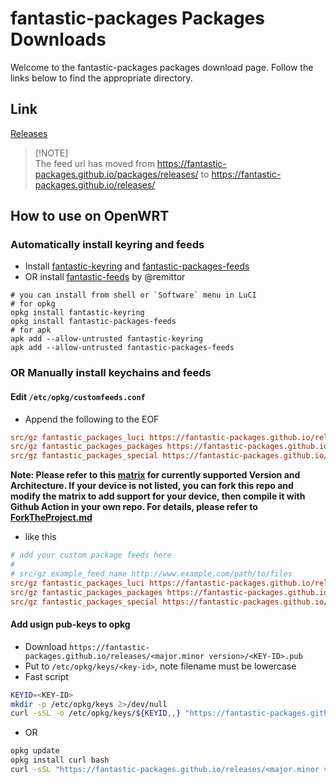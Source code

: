 # fantastic-packages Packages Downloads
Welcome to the fantastic-packages packages download page. Follow the links below to find the appropriate directory.

## Link
[Releases](https://fantastic-packages.github.io/releases/)

> [!NOTE]\
> The feed url has moved from https://fantastic-packages.github.io/packages/releases/ to https://fantastic-packages.github.io/releases/

## How to use on OpenWRT

### Automatically install keyring and feeds

- Install [fantastic-keyring](https://github.com/fantastic-packages/fantastic-keyring) and [fantastic-packages-feeds](https://github.com/fantastic-packages/fantastic-packages-feeds)
- OR install [fantastic-feeds](https://github.com/openwrt-xiaomi/fantastic-feeds) by @remittor

``` shell
# you can install from shell or `Software` menu in LuCI
# for opkg
opkg install fantastic-keyring
opkg install fantastic-packages-feeds
# for apk
apk add --allow-untrusted fantastic-keyring
apk add --allow-untrusted fantastic-packages-feeds
```

### OR Manually install keychains and feeds

#### Edit `/etc/opkg/customfeeds.conf`
- Append the following to the EOF
```ini
src/gz fantastic_packages_luci https://fantastic-packages.github.io/releases/<major.minor version>/packages/<package arch>/luci
src/gz fantastic_packages_packages https://fantastic-packages.github.io/releases/<major.minor version>/packages/<package arch>/packages
src/gz fantastic_packages_special https://fantastic-packages.github.io/releases/<major.minor version>/packages/<package arch>/special
```

**Note: Please refer to this [matrix](https://github.com/fantastic-packages/packages/blob/master/.github/workflows/AutoBuild.yml#L61) for currently supported Version and Architecture.
If your device is not listed, you can fork this repo and modify the matrix to add support for your device, then compile it with Github Action in your own repo. For details, please refer to [ForkTheProject.md](https://github.com/fantastic-packages/packages/blob/master/ForkTheProject.md)**

- like this
```ini
# add your custom package feeds here
#
# src/gz example_feed_name http://www.example.com/path/to/files
src/gz fantastic_packages_luci https://fantastic-packages.github.io/releases/21.02/packages/x86_64/luci
src/gz fantastic_packages_packages https://fantastic-packages.github.io/releases/21.02/packages/x86_64/packages
src/gz fantastic_packages_special https://fantastic-packages.github.io/releases/21.02/packages/x86_64/special
```
#### Add usign pub-keys to opkg
- Download `https://fantastic-packages.github.io/releases/<major.minor version>/<KEY-ID>.pub`
- Put to `/etc/opkg/keys/<key-id>`, note filename must be lowercase
- Fast script
```bash
KEYID=<KEY-ID>
mkdir -p /etc/opkg/keys 2>/dev/null
curl -sSL -o /etc/opkg/keys/${KEYID,,} "https://fantastic-packages.github.io/releases/<major.minor version>/${KEYID}.pub"
```
- OR
```bash
opkg update
opkg install curl bash
curl -sSL "https://fantastic-packages.github.io/releases/<major.minor version>/${KEYID}.sh" | bash
```
